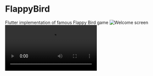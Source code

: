 # FlappyBird
Flutter implementation of famous Flappy Bird game
![Welcome screen](/assets/flappy_game1.png "Welcome screen")
![Game play](/assets/game_play.webm "Game play")
